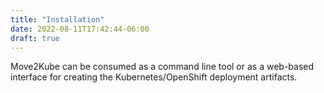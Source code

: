 ```yaml
---
title: "Installation"
date: 2022-08-11T17:42:44-06:00
draft: true
---
```


Move2Kube can be consumed as a command line tool or as a web-based interface for creating the Kubernetes/OpenShift deployment artifacts.
